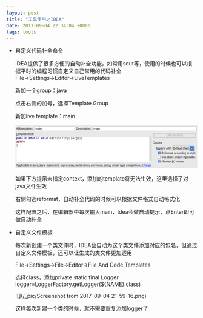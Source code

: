 ```yaml
---
layout: post
title: "工具使用之IDEA"
date: 2017-09-04 22:34:04 +0800
tags: tools
---
```


* 自定义代码补全命令

  IDEA提供了很多方便的自动补全功能，如常用sout等，使用的时候也可以根据平时的编程习惯自定义自己常用的代码补全  
  File->Settings->Editor->LiveTemplates
    
  新加一个group：java  
  
  点击右侧的加号，选择Template Group  
  
  新加live template：main  
  
  ![](/_pic/idea.png)  
  
  如果下方提示未指定context，添加的template将无法生效，这里选择了对java文件生效  
  
  右侧勾选reformat，自动补全代码的时候可以根据文件格式自动格式化
  
  这样配置之后，在编辑器中每次输入main，idea会做自动提示，点Enter即可做自动补全
  
    
* 自定义文件模板

  每次新创建一个类文件时，IDEA会自动为这个类文件添加对应的包名，但通过自定义文件模板，还可以让生成的类文件更加适用
  
  File->Settings->File->Editor->File And Code Templates
  
  选择class，添加private static final Logger logger=LoggerFactory.getLogger(${NAME}.class)  
  
  ![](/_pic/Screenshot from 2017-09-04 21-59-16.png)  
  
  这样每次新建一个类的时候，就不需要重复添加logger了
  